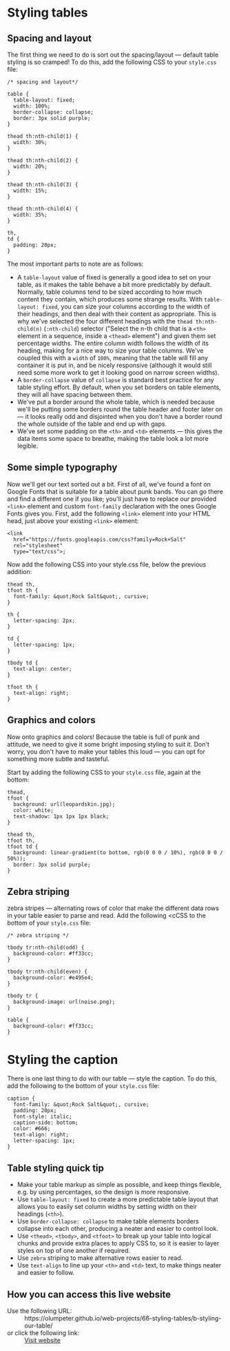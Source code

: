 # Styling tables

## Spacing and layout

The first thing we need to do is sort out the spacing/layout — default table styling is so cramped! To do this, add the following CSS to your <code>style.css</code> file:

```
/* spacing and layout*/

table {
  table-layout: fixed;
  width: 100%;
  border-collapse: collapse;
  border: 3px solid purple;
}

thead th:nth-child(1) {
  width: 30%;
}

thead th:nth-child(2) {
  width: 20%;
}

thead th:nth-child(3) {
  width: 15%;
}

thead th:nth-child(4) {
  width: 35%;
}

th,
td {
  padding: 20px;
}
```

The most important parts to note are as follows:

- A <code>table-layout</code> value of fixed is generally a good idea to set on your table, as it makes the table behave a bit more predictably by default. Normally, 
table columns tend to be sized according to how much content they contain, which produces some strange results. With <code>table-layout: fixed</code>, you can size 
your columns according to the width of their headings, and then deal with their content as appropriate. This is why we've selected the four different headings with the <code>thead th:nth-child(n)</code> (<code>:nth-child</code>) selector (&quot;Select the n-th child that is a <code>&lt;th&gt;</code> element in a sequence, inside a <code>&lt;thead&gt;</code> element&quot;) and given them set percentage widths. The entire column width follows the width of its heading, making for a nice way to size your table columns. We've coupled this with a <code>width</code> of <code>100%</code>, meaning that the table will fill any container it is put in, and be nicely responsive (although it would still need some more work to get it looking good on narrow screen widths).
- A <code>border-collapse</code> value of <code>collapse</code> is standard best practice for any table styling effort. By default, when you set borders on table elements, they will all have spacing between them.
- We've put a border around the whole table, which is needed because we'll be putting some borders round the table header and footer later on — it looks 
really odd and disjointed when you don't have a border round the whole outside of the table and end up with gaps.
- We've set some padding on the <code>&lt;th&gt;</code> and <code>&lt;td&gt;</code> elements — this gives the data items some space to breathe, making the table look a lot more 
legible.

## Some simple typography

Now we'll get our text sorted out a bit. First of all, we've found a font on Google Fonts that is suitable for a table about punk bands. You can go there and find a different one if you like; you'll just have to replace our provided <code>&lt;link&gt;</code> element and custom <code>font-family</code> declaration with the ones Google Fonts gives you. First, add the following <code>&lt;link&gt;</code> element into your HTML head, just above your existing <code>&lt;link&gt;</code> element:

```
<link
  href="https://fonts.googleapis.com/css?family=Rock+Salt"
  rel="stylesheet"
  type="text/css">;
```

Now add the following CSS into your style.css file, below the previous addition:

```
thead th,
tfoot th {
  font-family: &quot;Rock Salt&quot;, cursive;
}

th {
  letter-spacing: 2px;
}

td {
  letter-spacing: 1px;
}

tbody td {
  text-align: center;
}

tfoot th {
  text-align: right;
}
```

## Graphics and colors

Now onto graphics and colors! Because the table is full of punk and attitude, we need to give it some bright imposing styling to suit it. Don't worry, you don't have to make your tables this loud — you can opt for something more subtle and tasteful.

Start by adding the following CSS to your <code>style.css</code> file, again at the bottom:

```
thead,
tfoot {
  background: url(leopardskin.jpg);
  color: white;
  text-shadow: 1px 1px 1px black;
}

thead th,
tfoot th,
tfoot td {
  background: linear-gradient(to bottom, rgb(0 0 0 / 10%), rgb(0 0 0 / 50%));
  border: 3px solid purple;
}
```

## Zebra striping

zebra stripes — alternating rows of color that make the different data rows in your table easier to parse and read. Add the following <cCSS to the bottom of your <code>style.css</code> file:

```
/* zebra striping */

tbody tr:nth-child(odd) {
  background-color: #ff33cc;
}

tbody tr:nth-child(even) {
  background-color: #e495e4;
}

tbody tr {
  background-image: url(noise.png);
}

table {
  background-color: #ff33cc;
}
```

# Styling the caption

There is one last thing to do with our table — style the caption. To do this, add the following to the bottom of your <code>style.css</code> file:

```
caption {
  font-family: &quot;Rock Salt&quot;, cursive;
  padding: 20px;
  font-style: italic;
  caption-side: bottom;
  color: #666;
  text-align: right;
  letter-spacing: 1px;
}
```

## Table styling quick tip

- Make your table markup as simple as possible, and keep things flexible, e.g. by using percentages, so the design is more responsive.
- Use <code>table-layout: fixed</code> to create a more predictable table layout that allows you to easily set column widths by setting width on their headings (<code>&lt;th&gt;</code>).
- Use <code>border-collapse: collapse</code> to make table elements borders collapse into each other, producing a neater and easier to control look.
- Use <code>&lt;thead&gt;</code>, <code>&lt;tbody&gt;</code>, and <code>&lt;tfoot&gt;</code> to break up your table into logical chunks and provide extra places to apply CSS to, so it is easier to layer styles on top of one another if required.
- Use <code>zebra</code> striping to make alternative rows easier to read.
- Use <code>text-align</code> to line up your <code>&lt;th&gt;</code> and <code>&lt;td&gt;</code> text, to make things neater and easier to follow.

## How you can access this live website

<dl>
  Use the following URL:
  <dd>
    https://olumpeter.github.io/web-projects/66-styling-tables/b-styling-our-table/
  </dd>
  or click the following link:
  <dd>
    <a href="https://olumpeter.github.io/web-projects/66-styling-tables/b-styling-our-table/">Visit website</a>
  </dd>
</dl>
